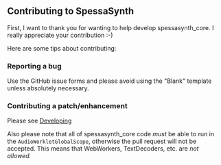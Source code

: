 ## Contributing to SpessaSynth
First, I want to thank you for wanting to help develop spessasynth_core. 
I really appreciate your contribution :-)

Here are some tips about contributing:

### Reporting a bug
Use the GitHub issue forms and please avoid using the "Blank" template unless absolutely necessary.

### Contributing a patch/enhancement
Please see [Developing](https://github.com/spessasus/spessasynth_core/wiki/Developing)

Also please note that all of spessasynth_core code *must* be able to run in the `AudioWorkletGlobalScope`,
otherwise the pull request will not be accepted.
This means that WebWorkers, TextDecoders, etc. are *not allowed.*

